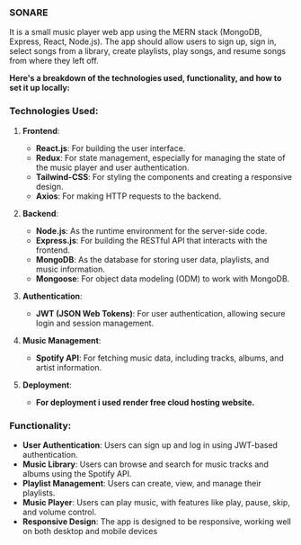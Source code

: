 ### SONARE

It is a small music player web app using the MERN stack (MongoDB, Express, React, Node.js). The app should allow users to sign up, sign in, select songs from a library, create playlists, play songs, and resume songs from where they left off.

**Here's a breakdown of the technologies used, functionality, and how to set it up locally:**

### Technologies Used:
1. **Frontend**:
   - **React.js**: For building the user interface.
   - **Redux**: For state management, especially for managing the state of the music player and user authentication.
   - **Tailwind-CSS**: For styling the components and creating a responsive design.
   - **Axios**: For making HTTP requests to the backend.

2. **Backend**:
   - **Node.js**: As the runtime environment for the server-side code.
   - **Express.js**: For building the RESTful API that interacts with the frontend.
   - **MongoDB**: As the database for storing user data, playlists, and music information.
   - **Mongoose**: For object data modeling (ODM) to work with MongoDB.

3. **Authentication**:
   - **JWT (JSON Web Tokens)**: For user authentication, allowing secure login and session management.

4. **Music Management**:
   - **Spotify API**: For fetching music data, including tracks, albums, and artist information.
  
5. **Deployment**:
   - **For deployment i used render free cloud hosting website.**

### Functionality:
- **User Authentication**: Users can sign up and log in using JWT-based authentication.
- **Music Library**: Users can browse and search for music tracks and albums using the Spotify API.
- **Playlist Management**: Users can create, view, and manage their playlists.
- **Music Player**: Users can play music, with features like play, pause, skip, and volume control.
- **Responsive Design**: The app is designed to be responsive, working well on both desktop and mobile devices
